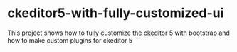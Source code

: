 # ckeditor5-with-fully-customized-ui
This project shows how to fully customize the ckeditor 5 with bootstrap and how to make custom plugins for ckeditor 5
